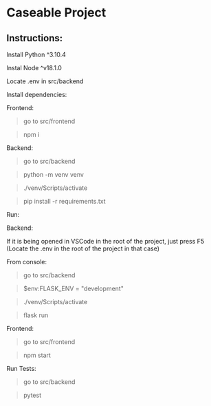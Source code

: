 # Caseable Project

## Instructions:

Install Python ^3.10.4

Instal Node ^v18.1.0

Locate .env in src/backend

Install dependencies:

Frontend:

> go to src/frontend

> npm i

Backend:

> go to src/backend

> python -m venv venv

> ./venv/Scripts/activate

> pip install -r requirements.txt

Run:

Backend:

If it is being opened in VSCode in the root of the project, just press F5 (Locate the .env in the root of the project in that case)

From console:

> go to src/backend

> $env:FLASK_ENV = "development"

> ./venv/Scripts/activate

> flask run

Frontend:

> go to src/frontend

> npm start

Run Tests:

> go to src/backend

> pytest
